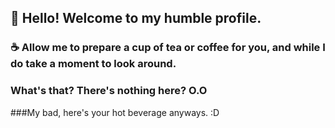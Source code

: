 <!--
**MrVolans/MrVolans** is a ✨ _special_ ✨ repository because its `README.md` (this file) appears on your GitHub profile.
-->
## 👋 Hello! Welcome to my humble profile. 
### ☕ Allow me to prepare a cup of tea or coffee for you, and while I do take a moment to look around. 
### What's that? There's nothing here? O.O 
###My bad, here's your hot beverage anyways. :D

